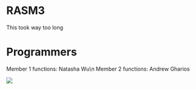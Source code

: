 # RASM3
This took way too long

# Programmers
Member 1 functions: Natasha Wu\n
Member 2 functions: Andrew Gharios

![](https://github.com/AndrewGharios/RASM-3/blob/main/come-on-irritated.gif)
